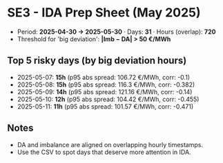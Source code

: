 # SE3 - IDA Prep Sheet (May 2025)

- Period: **2025-04-30 → 2025-05-30**  ·  Days: **31**  ·  Hours (overlap): **720**
- Threshold for 'big deviation': **|Imb − DA| > 50 €/MWh**

## Top 5 risky days (by big deviation hours)
- 2025-05-07: **15h**  (p95 abs spread: 106.72 €/MWh, corr: -0.1)
- 2025-05-08: **15h**  (p95 abs spread: 116.3 €/MWh, corr: -0.382)
- 2025-05-09: **14h**  (p95 abs spread: 121.16 €/MWh, corr: -0.14)
- 2025-05-10: **12h**  (p95 abs spread: 104.42 €/MWh, corr: -0.455)
- 2025-05-11: **11h**  (p95 abs spread: 101.57 €/MWh, corr: -0.471)

## Notes
- DA and imbalance are aligned on overlapping hourly timestamps.
- Use the CSV to spot days that deserve more attention in IDA.

